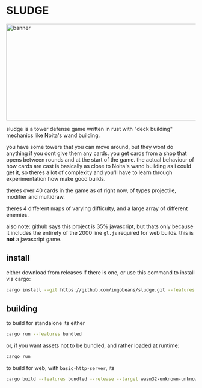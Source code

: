 # SLUDGE

<img width="860" height="257" alt="banner" src="https://github.com/user-attachments/assets/d23c948d-a082-41ee-ac8b-a0913a761f29" />

sludge is a tower defense game written in rust with "deck building" mechanics like Noita's wand building. 

you have some towers that you can move around, but they wont do anything if you dont give them any cards. you get cards from a shop that opens between rounds and at the start of the game. the actual behaviour of how cards are cast is basically as close to Noita's wand building as i could get it, so theres a lot of complexity and you'll have to learn through experimentation how make good builds.

theres over 40 cards in the game as of right now, of types projectile, modifier and multidraw.

theres 4 different maps of varying difficulty, and a large array of different enemies.

also note: github says this project is 35% javascript, but thats only because it includes the entirety of the 2000 line `gl.js` required for web builds. this is **not** a javascript game.

## install

either download from releases if there is one, or use this command to install via cargo:
```sh
cargo install --git https://github.com/ingobeans/sludge.git --features bundled
```

## building

to build for standalone its either
```sh
cargo run --features bundled
```
or, if you want assets not to be bundled, and rather loaded at runtime:
```sh
cargo run
```

to build for web, with `basic-http-server`, its
```sh
cargo build --features bundled --release --target wasm32-unknown-unknown && cp target/wasm32-unknown-unknown/release/sludge.wasm web/ && basic-http-server web/
```